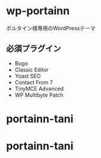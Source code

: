 # wp-portainn
ポルタイン様専用のWordPressテーマ

## 必須プラグイン

- Bogo
- Classic Editor
- Yoast SEO
- Contact From 7
- TinyMCE Advanced
- WP Multibyte Patch
# portainn-tani
# portainn-tani
